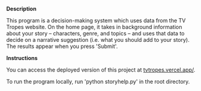 **Description**

This program is a decision-making system which uses data from the TV Tropes website. On the home page, it takes in background information about your story – characters, genre, and topics – and uses that data to decide on a narrative suggestion (i.e. what you should add to your story). The results appear when you press 'Submit'.

**Instructions**

You can access the deployed version of this project at [tvtropes.vercel.app/](https://tvtropes.vercel.app/).

To run the program locally, run 'python storyhelp.py' in the root directory.